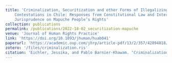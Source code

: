 ```yaml
---
title: 'Criminalization, Securitization and other Forms of Illegalizing Indigenous
    Contestations in Chile: Responses from Constitutional Law and Inter-American
    Jurisprudence on Mapuche People’s Rights'
collection: publications
permalink: /publications/2022-18-02_securitization-mapuche
venue: 'Journal of Human Rights Practice'
link: 'https://doi.org/10.1093/jhuman/huab041'
paperurl: 'https://academic.oup.com/jhrp/article-pdf/13/2/357/42894818/huab041.pdf'
zotero: '/files/criminalization.ris'
citation: 'Eichler, Jessika, and Pablo Barnier-Khawam. ‘Criminalization, Securitization and Other Forms of Illegalizing Indigenous Contestations in Chile: Responses from Constitutional Law and Inter-American Jurisprudence on Mapuche People’s Rights’. <i>Journal of Human Rights Practice</i> 13, no. 2 (2022): 357–85.'
---
```

